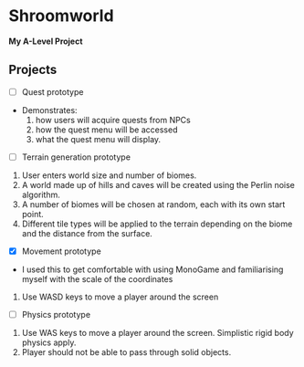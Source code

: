 # Shroomworld
**My A-Level Project**

## Projects
- [ ] Quest prototype
- Demonstrates:
  1. how users will acquire quests from NPCs
  2. how the quest menu will be accessed
  3. what the quest menu will display.


- [ ] Terrain generation prototype
1. User enters world size and number of biomes.
2. A world made up of hills and caves will be created using the Perlin noise algorithm.
3. A number of biomes will be chosen at random, each with its own start point.
4. Different tile types will be applied to the terrain depending on the biome and the distance from the surface.


- [x] Movement prototype
- I used this to get comfortable with using MonoGame and familiarising myself with the scale of the coordinates
1. Use WASD keys to move a player around the screen


- [ ] Physics prototype
1. Use WAS keys to move a player around the screen. Simplistic rigid body physics apply.
2. Player should not be able to pass through solid objects.
